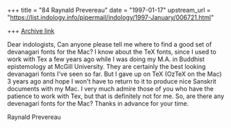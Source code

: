 +++
title = "84 Raynald Prevereau"
date = "1997-01-17"
upstream_url = "https://list.indology.info/pipermail/indology/1997-January/006721.html"

+++
[Archive link](https://list.indology.info/pipermail/indology/1997-January/006721.html)

Dear indologists,
Can anyone please tell me where to find a good set of devanagari fonts for
the Mac? I know about the TeX fonts, since I used to work with Tex a few
years ago while I was doing my M.A. in Buddhist epistemology at McGill
University. They are certainly the best looking devanagari fonts I've seen
so far. But I gave up on TeX (OzTeX on the Mac) 3 years ago and hope I
won't have to return to it to produce nice Sanskrit documents with my Mac.
I very much admire those of you who have the patience to work with Tex, but
that is definitely not for me. So, are there any devenagari fonts for the
Mac? Thanks in advance for your time.

Raynald Prevereau






